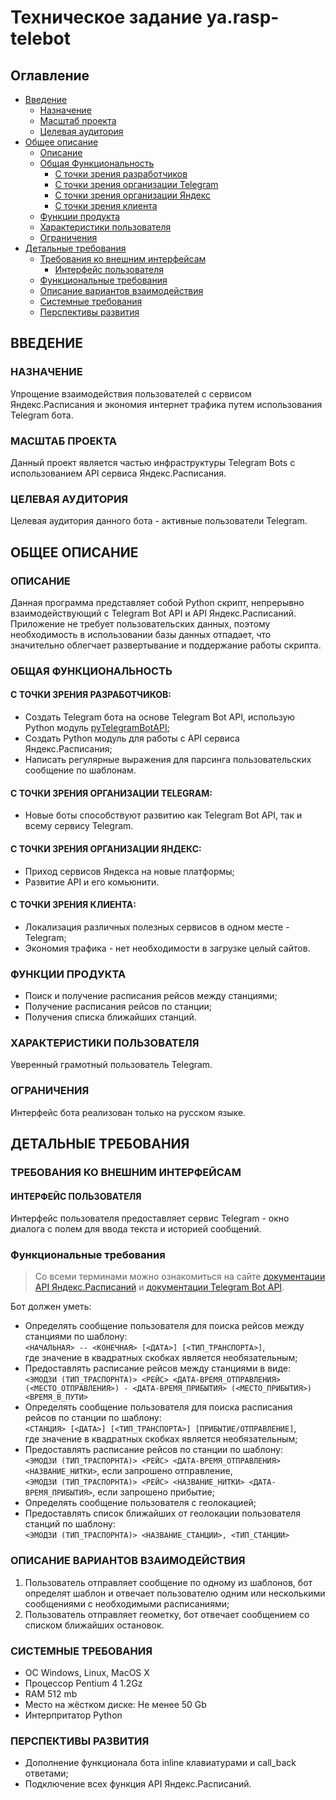 # Техническое задание ya.rasp-telebot

## Оглавление
* [Введение](#введение)
  * [Назначение](#назначение)
  * [Масштаб проекта](#масштаб-проекта)
  * [Целевая аудитория](#целевая-аудитория)
* [Общее описание](#общее-описание)
  * [Описание](#описание)
  * [Общая Функциональность](#общая-функциональность)
    * [С точки зрения разработчиков](#с-точки-зрения-разработчиков:)
    * [С точки зрения организации Telegram](#с-точки-зрения-организации-telegram:)
    * [С точки зрения организации Яндекс](#с-точки-зрения-организации-яндекс:)
    * [С точки зрения клиента](#с-точки-зрения-клиента:)
  * [Функции продукта](#функции-продукта)
  * [Характеристики пользователя](#характеристики-пользователя)
  * [Ограничения](#ограничения)
* [Детальные требования](#детальные-требования)
  * [Требования ко внешним интерфейсам](#требования-ко-внешним-интерфейсам)
    * [Интерфейс пользователя](#интерфейс-пользователя)
  * [Функциональные требования](#функциональные-требования)
  * [Описание вариантов взаимодействия](#описание-вариантов-взаимодействия)
  * [Системные требования](#системные-требования)
  * [Перспективы развития](#перспективы-развития)
  
## ВВЕДЕНИЕ
### НАЗНАЧЕНИЕ
Упрощение взаимодействия пользователей с сервисом Яндекс.Расписания и экономия интернет трафика путем использования Telegram бота.
### МАСШТАБ ПРОЕКТА
Данный проект является частью инфраструктуры Telegram Bots с использованием API сервиса Яндекс.Расписания.
### ЦЕЛЕВАЯ АУДИТОРИЯ
Целевая аудитория данного бота - активные пользователи Telegram.

## ОБЩЕЕ ОПИСАНИЕ
### ОПИСАНИЕ
Данная программа представляет собой Python скрипт, непрерывно взаимодействующий с Telegram Bot API и API Яндекс.Расписаний. Приложение не требует пользовательских данных, поэтому необходимость в использовании базы данных отпадает, что значительно облегчает развертывание и поддержание работы скрипта.
### ОБЩАЯ ФУНКЦИОНАЛЬНОСТЬ
#### С ТОЧКИ ЗРЕНИЯ РАЗРАБОТЧИКОВ:
* Создать Telegram бота на основе Telegram Bot API, использую Python модуль [pyTelegramBotAPI](https://github.com/eternnoir/pyTelegramBotAPI);
* Создать Python модуль для работы с API сервиса Яндекс.Расписания;
* Написать регулярные выражения для парсинга пользовательских сообщение по шаблонам.
#### С ТОЧКИ ЗРЕНИЯ ОРГАНИЗАЦИИ TELEGRAM:
* Новые боты способствуют развитию как Telegram Bot API, так и всему сервису Telegram.
#### С ТОЧКИ ЗРЕНИЯ ОРГАНИЗАЦИИ ЯНДЕКС:
* Приход сервисов Яндекса на новые платформы;
* Развитие API и его комьюнити.
#### С ТОЧКИ ЗРЕНИЯ КЛИЕНТА:
* Локализация различных полезных сервисов в одном месте - Telegram;
* Экономия трафика - нет необходимости в загрузке целый сайтов.
### ФУНКЦИИ ПРОДУКТА
* Поиск и получение расписания рейсов между станциями;
* Получение расписания рейсов по станции;
* Получения списка ближайших станций.
### ХАРАКТЕРИСТИКИ ПОЛЬЗОВАТЕЛЯ
Уверенный грамотный пользователь Telegram.
### ОГРАНИЧЕНИЯ
Интерфейс бота реализован только на русском языке.

## ДЕТАЛЬНЫЕ ТРЕБОВАНИЯ
### ТРЕБОВАНИЯ КО ВНЕШНИМ ИНТЕРФЕЙСАМ
#### ИНТЕРФЕЙС ПОЛЬЗОВАТЕЛЯ
Интерфейс пользователя предоставляет сервис Telegram - окно диалога с полем для ввода текста и историей сообщений.
### Функциональные требования
> Со всеми терминами можно ознакомиться на сайте [документации API Яндекс.Расписаний](https://tech.yandex.ru/rasp/doc/concepts/termin-docpage/) и [документации Telegram Bot API](https://core.telegram.org/bots/api).

Бот должен уметь:
* Определять сообщение пользователя для поиска рейсов между станциями по шаблону:  
`<НАЧАЛЬНАЯ> -- <КОНЕЧНАЯ> [<ДАТА>] [<ТИП_ТРАНСПОРТА>]`,  
где значение в квадратных скобках является необязательным;
* Предоставлять расписание рейсов между станциями в виде:  
`<ЭМОДЗИ (ТИП_ТРАСПОРНТА)> <РЕЙС> <ДАТА-ВРЕМЯ_ОТПРАВЛЕНИЯ> (<МЕСТО_ОТПРАВЛЕНИЯ>) - <ДАТА-ВРЕМЯ_ПРИБЫТИЯ> (<МЕСТО_ПРИБЫТИЯ>) <ВРЕМЯ_В_ПУТИ>`
* Определять сообщение пользователя для поиска расписания рейсов по станции по шаблону:  
`<СТАНЦИЯ> [<ДАТА>] [<ТИП_ТРАНСПОРТА>] [ПРИБЫТИЕ/ОТПРАВЛЕНИЕ]`,  
где значение в квадратных скобках является необязательным;
* Предоставлять расписание рейсов по станции по шаблону:  
`<ЭМОДЗИ (ТИП_ТРАСПОРНТА)> <РЕЙС> <ДАТА-ВРЕМЯ_ОТПРАВЛЕНИЯ> <НАЗВАНИЕ_НИТКИ>`, если запрошено отправление,  
`<ЭМОДЗИ (ТИП_ТРАСПОРНТА)> <РЕЙС> <НАЗВАНИЕ_НИТКИ> <ДАТА-ВРЕМЯ_ПРИБЫТИЯ>`, если запрошено прибытие;
* Определять сообщение пользователя с геолокацией;
* Предоставлять список ближайших от геолокации пользователя станций по шаблону:  
`<ЭМОДЗИ (ТИП_ТРАСПОРНТА)> <НАЗВАНИЕ_СТАНЦИИ>, <ТИП_СТАНЦИИ>`
### ОПИСАНИЕ ВАРИАНТОВ ВЗАИМОДЕЙСТВИЯ
1. Пользователь отправляет сообщение по одному из шаблонов, бот определят шаблон и отвечает пользователю одним или несколькими сообщениями с необходимыми расписаниями;
2. Пользователь отправляет геометку, бот отвечает сообщением со списком ближайших остановок.
### СИСТЕМНЫЕ ТРЕБОВАНИЯ
* ОС Windows, Linux, MacOS X
* Процессор Pentium 4 1.2Gz
* RAM 512 mb
* Место на жёстком диске: Не менее 50 Gb
* Интерпритатор Python
### ПЕРСПЕКТИВЫ РАЗВИТИЯ
* Дополнение функционала бота inline клавиатурами и call_back ответами;
* Подключение всех функция API Яндекс.Расписаний.
